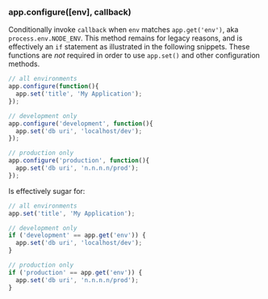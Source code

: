 <h3 id='app.configure'>app.configure([env], callback)</h3>

Conditionally invoke `callback` when `env` matches `app.get('env')`,
aka `process.env.NODE_ENV`. This method remains for legacy reasons, and is effectively
an `if` statement as illustrated in the following snippets. These functions are <em>not</em>
required in order to use `app.set()` and other configuration methods.

```js
// all environments
app.configure(function(){
  app.set('title', 'My Application');
});

// development only
app.configure('development', function(){
  app.set('db uri', 'localhost/dev');
});

// production only
app.configure('production', function(){
  app.set('db uri', 'n.n.n.n/prod');
});
```

Is effectively sugar for:

```js
// all environments
app.set('title', 'My Application');

// development only
if ('development' == app.get('env')) {
  app.set('db uri', 'localhost/dev');
}

// production only
if ('production' == app.get('env')) {
  app.set('db uri', 'n.n.n.n/prod');
}
```
